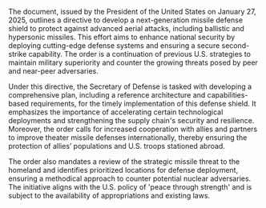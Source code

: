 The document, issued by the President of the United States on January 27, 2025, outlines a directive to develop a next-generation missile defense shield to protect against advanced aerial attacks, including ballistic and hypersonic missiles. This effort aims to enhance national security by deploying cutting-edge defense systems and ensuring a secure second-strike capability. The order is a continuation of previous U.S. strategies to maintain military superiority and counter the growing threats posed by peer and near-peer adversaries.

Under this directive, the Secretary of Defense is tasked with developing a comprehensive plan, including a reference architecture and capabilities-based requirements, for the timely implementation of this defense shield. It emphasizes the importance of accelerating certain technological deployments and strengthening the supply chain's security and resilience. Moreover, the order calls for increased cooperation with allies and partners to improve theater missile defenses internationally, thereby ensuring the protection of allies’ populations and U.S. troops stationed abroad.

The order also mandates a review of the strategic missile threat to the homeland and identifies prioritized locations for defense deployment, ensuring a methodical approach to counter potential nuclear adversaries. The initiative aligns with the U.S. policy of 'peace through strength' and is subject to the availability of appropriations and existing laws.